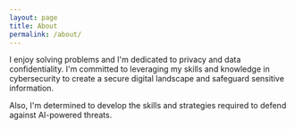 ```yaml
---
layout: page
title: About
permalink: /about/
---
```

I enjoy solving problems and I'm  dedicated to privacy and data confidentiality. I'm committed to leveraging my skills and knowledge in cybersecurity to create a secure digital landscape and safeguard sensitive information.

Also, I'm determined to develop the skills and strategies required to defend against AI-powered threats.
